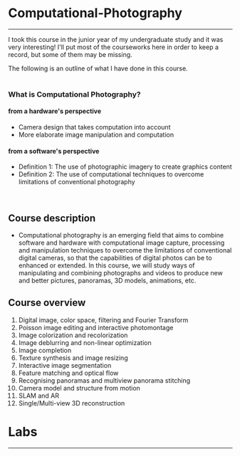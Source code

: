 # Computational-Photography
---
I took this course in the junior year of my undergraduate study and it was very interesting! I'll put most of the courseworks here in order to keep a record, but some of them may be missing.

The following is an outline of what I have done in this course.  
<br/>
### What is Computational Photography?
#### from a hardware's perspective
- Camera design that takes computation into account
- More elaborate image manipulation and computation

#### from a software's perspective
- Definition 1: The use of photographic imagery to create graphics content
- Definition 2: The use of computational techniques to overcome limitations of conventional photography  
<br/>

## Course description
- Computational photography is an emerging field that aims to combine software and hardware with computational image capture, processing and manipulation techniques to overcome the limitations of conventional digital cameras, so that the capabilities of digital photos can be to enhanced or extended. In this course, we will study ways of manipulating and combining photographs and videos to produce new and better pictures, panoramas, 3D models, animations, etc.  

## Course overview
1. Digital image, color space, filtering and Fourier Transform
2. Poisson image editing and interactive photomontage
3. Image colorization and recolorization
4. Image deblurring and non-linear optimization
5. Image completion
6. Texture synthesis and image resizing
7. Interactive image segmentation
8. Feature matching and optical flow
9. Recognising panoramas and multiview panorama stitching
10. Camera model and structure from motion
11. SLAM and AR
12. Single/Multi-view 3D reconstruction  

# Labs
------  
</br>
